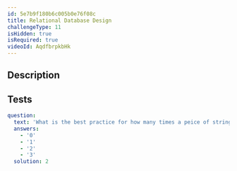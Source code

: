 ```yaml
---
id: 5e7b9f180b6c005b0e76f08c
title: Relational Database Design
challengeType: 11
isHidden: true
isRequired: true
videoId: AqdfbrpkbHk
---
```


## Description
<section id='description'>

</section>

## Tests
<section id='tests'>

```yml
question:
  text: 'What is the best practice for how many times a peice of string data should be stored in a database?'
  answers:
    - '0'
    - '1'
    - '2'
    - '3'
  solution: 2
```

</section>
